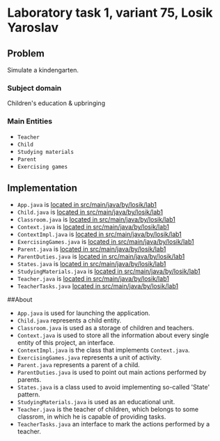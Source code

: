 # Laboratory task 1, variant 75, Losik Yaroslav

## Problem

Simulate a kindengarten.

### Subject domain

Children's education & upbringing

### Main Entities

- ```Teacher```
- ```Child```
- ```Studying materials```
- ```Parent```
- ```Exercising games```

## Implementation

- ```App.java``` is [located in src/main/java/by/losik/lab1][1]
- ```Child.java``` is [located in src/main/java/by/losik/lab1][1]
- ```Classroom.java``` is [located in src/main/java/by/losik/lab1][1]
- ```Context.java``` is [located in src/main/java/by/losik/lab1][1]
- ```ContextImpl.java``` is [located in src/main/java/by/losik/lab1][1]
- ```ExercisingGames.java``` is [located in src/main/java/by/losik/lab1][1]
- ```Parent.java``` is [located in src/main/java/by/losik/lab1][1]
- ```ParentDuties.java``` is [located in src/main/java/by/losik/lab1][1]
- ```States.java``` is [located in src/main/java/by/losik/lab1][1]
- ```StudyingMaterials.java``` is [located in src/main/java/by/losik/lab1][1]
- ```Teacher.java``` is [located in src/main/java/by/losik/lab1][1]
- ```TeacherTasks.java``` [located in src/main/java/by/losik/lab1][1]

[1]: https://github.com/pYro-sudo/lab1ppois4sem/tree/main/ppois1labsem4/src/main/java/by/losik/lab1

##About

- ```App.java``` is used for launching the application.
- ```Child.java``` represents a child entity.
- ```Classroom.java``` is used as a storage of children and teachers.
- ```Context.java``` is used to store all the information about every single entity of this project, an interface.
- ```ContextImpl.java``` is the class that implements ```Context.java```.
- ```ExercisingGames.java``` represents a unit of activity.
- ```Parent.java``` represents a parent of a child.
- ```ParentDuties.java``` is used to point out main actions performed by parents.
- ```States.java``` is a class used to avoid implementing so-called 'State' pattern.
- ```StudyingMaterials.java``` is used as an educational unit.
- ```Teacher.java``` is the teacher of children, which belongs to some classrom, in which he is capable of providing tasks.
- ```TeacherTasks.java``` an interface to mark the actions performed by a teacher.

